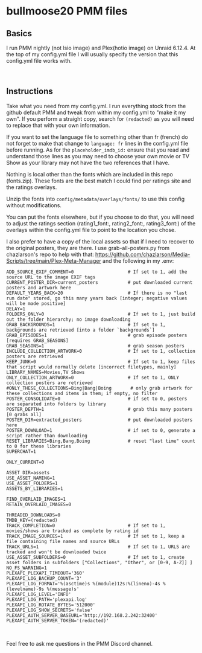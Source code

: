 # bullmoose20 PMM files
## Basics
I run PMM nightly (not lsio image) and Plex(hotio image) on Unraid 6.12.4. At the top of my config.yml file I will usually specify the version that this config.yml file works with.

<br>

## Instructions
Take what you need from my config.yml. I run everything stock from the github default PMM and tweak from within my config.yml to "make it my own". If you perform a straight copy, search for `(redacted)` as you will need to replace that with your own information.

If you want to set the language file to something other than fr (french) do not forget to make that change to `language: fr` lines in the config.yml file before running. As for the `placeholder_imdb_id:` ensure that you read and understand those lines as you may need to choose your own movie or TV Show as your library may not have the two references that I have.

Nothing is local other than the fonts which are included in this repo (fonts.zip). These fonts are the best match I could find per ratings site and the ratings overlays. 

Unzip the fonts into `config/metadata/overlays/fonts/` to use this config without modifications.

You can put the fonts elsewhere, but if you choose to do that, you will need to adjust the ratings section (rating1_font:, rating2_font:, rating3_font:) of the overlays within the config.yml file to point to the location you chose.

I also prefer to have a copy of the local assets so that if I need to recover to the original posters, they are there. I use grab-all-posters.py from chazlarson's repo to help with that: https://github.com/chazlarson/Media-Scripts/tree/main/Plex-Meta-Manager and the following in my .env:

```
ADD_SOURCE_EXIF_COMMENT=0                    # If set to 1, add the source URL to the image EXIF tags
CURRENT_POSTER_DIR=current_posters           # put downloaded current posters and artwork here
DEFAULT_YEARS_BACK=20                        # If there is no "last run date" stored, go this many years back [integer; negative values will be made positive]
DELAY=1
FOLDERS_ONLY=0                               # If set to 1, just build out the folder hierarchy; no image downloading
GRAB_BACKGROUNDS=1                           # If set to 1, backgrounds are retrieved [into a folder `backgrounds`]
GRAB_EPISODES=1                              # grab episode posters [requires GRAB_SEASONS]
GRAB_SEASONS=1                               # grab season posters
INCLUDE_COLLECTION_ARTWORK=0                 # If set to 1, collection posters are retrieved
KEEP_JUNK=0                                  # If set to 1, keep files that script would normally delete [incorrect filetypes, mainly]
LIBRARY_NAMES=Movies,TV Shows
ONLY_COLLECTION_ARTWORK=0                    # If set to 1, ONLY collection posters are retrieved
#ONLY_THESE_COLLECTIONS=Bing|Bang|Boing       # only grab artwork for these collections and items in them; if empty, no filter
POSTER_CONSOLIDATE=0                         # if set to 0, posters are separated into folders by library
POSTER_DEPTH=1                               # grab this many posters [0 grabs all]
POSTER_DIR=extracted_posters                 # put downloaded posters here
POSTER_DOWNLOAD=1                            # if set to 0, generate a script rather than downloading
RESET_LIBRARIES=Bing,Bang,Boing              # reset "last time" count to 0 for these libraries
SUPERCHAT=1

ONLY_CURRENT=0

ASSET_DIR=assets
USE_ASSET_NAMING=1
USE_ASSET_FOLDERS=1
ASSETS_BY_LIBRARIES=1

FIND_OVERLAID_IMAGES=1
RETAIN_OVERLAID_IMAGES=0

THREADED_DOWNLOADS=0
TMDB_KEY=(redacted)
TRACK_COMPLETION=0                           # If set to 1, movies/shows are tracked as complete by rating id
TRACK_IMAGE_SOURCES=1                        # If set to 1, keep a file containing file names and source URLs
TRACK_URLS=1                                 # If set to 1, URLS are tracked and won't be downloaded twice
USE_ASSET_SUBFOLDERS=0                       # If set to 1, create asset folders in subfolders ["Collections", "Other", or [0-9, A-Z]] ]
NO_FS_WARNING=1
PLEXAPI_PLEXAPI_TIMEOUT='360'
PLEXAPI_LOG_BACKUP_COUNT='3'
PLEXAPI_LOG_FORMAT='%(asctime)s %(module)12s:%(lineno)-4s %(levelname)-9s %(message)s'
PLEXAPI_LOG_LEVEL='INFO'
PLEXAPI_LOG_PATH='plexapi.log'
PLEXAPI_LOG_ROTATE_BYTES='512000'
PLEXAPI_LOG_SHOW_SECRETS='false'
PLEXAPI_AUTH_SERVER_BASEURL='http://192.168.2.242:32400'
PLEXAPI_AUTH_SERVER_TOKEN='(redacted)'
```

<br>

Feel free to ask me questions in the PMM Discord channel.

<br>
